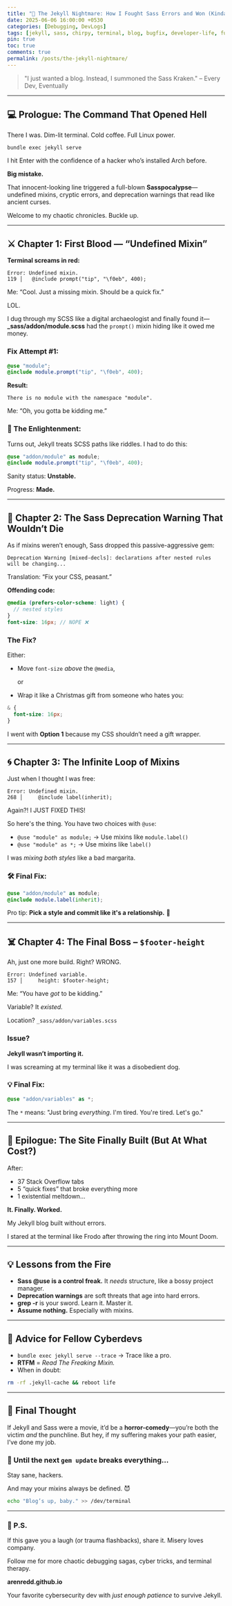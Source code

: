```yaml
---
title: "🧨 The Jekyll Nightmare: How I Fought Sass Errors and Won (Kinda)"
date: 2025-06-06 16:00:00 +0530
categories: [Debugging, DevLogs]
tags: [jekyll, sass, chirpy, terminal, blog, bugfix, developer-life, funny]
pin: true
toc: true
comments: true
permalink: /posts/the-jekyll-nightmare/
---
```


> "I just wanted a blog. Instead, I summoned the Sass Kraken." – Every Dev, Eventually
> 

---

## 💻 Prologue: The Command That Opened Hell

There I was. Dim-lit terminal. Cold coffee. Full Linux power.

```bash
bundle exec jekyll serve
```

I hit Enter with the confidence of a hacker who’s installed Arch before.

**Big mistake.**

That innocent-looking line triggered a full-blown **Sasspocalypse**—undefined mixins, cryptic errors, and deprecation warnings that read like ancient curses.

Welcome to my chaotic chronicles. Buckle up.

---

## ⚔️ Chapter 1: First Blood — “Undefined Mixin”

**Terminal screams in red:**

```
Error: Undefined mixin.
119 │   @include prompt("tip", "\f0eb", 400);
```

Me: “Cool. Just a missing mixin. Should be a quick fix.”

LOL.

I dug through my SCSS like a digital archaeologist and finally found it—**_sass/addon/module.scss** had the `prompt()` mixin hiding like it owed me money.

### Fix Attempt #1:

```scss
@use "module";
@include module.prompt("tip", "\f0eb", 400);
```

**Result:**

```
There is no module with the namespace "module".
```

Me: “Oh, you gotta be kidding me.”

### 🧠 The Enlightenment:

Turns out, Jekyll treats SCSS paths like riddles. I had to do this:

```scss
@use "addon/module" as module;
@include module.prompt("tip", "\f0eb", 400);
```

Sanity status: **Unstable.**

Progress: **Made.**

---

## 🧨 Chapter 2: The Sass Deprecation Warning That Wouldn’t Die

As if mixins weren’t enough, Sass dropped this passive-aggressive gem:

```
Deprecation Warning [mixed-decls]: declarations after nested rules will be changing...
```

Translation: “Fix your CSS, peasant.”

**Offending code:**

```scss
@media (prefers-color-scheme: light) {
  // nested styles
}
font-size: 16px; // NOPE ❌
```

### The Fix?

Either:

- Move `font-size` *above* the `@media`,
    
    or
    
- Wrap it like a Christmas gift from someone who hates you:

```scss
& {
  font-size: 16px;
}
```

I went with **Option 1** because my CSS shouldn’t need a gift wrapper.

---

## 🌀 Chapter 3: The Infinite Loop of Mixins

Just when I thought I was free:

```
Error: Undefined mixin.
268 │     @include label(inherit);
```

Again?! I JUST FIXED THIS!

So here's the thing. You have two choices with `@use`:

- `@use "module" as module;` → Use mixins like `module.label()`
- `@use "module" as *;` → Use mixins like `label()`

I was *mixing both styles* like a bad margarita.

### 🛠️ Final Fix:

```scss
@use "addon/module" as module;
@include module.label(inherit);
```

Pro tip: **Pick a style and commit like it's a relationship.** 💍

---

## ☠️ Chapter 4: The Final Boss – `$footer-height`

Ah, just one more build. Right? WRONG.

```
Error: Undefined variable.
157 │     height: $footer-height;
```

Me: “You have *got* to be kidding.”

Variable? It *existed.*

Location? `_sass/addon/variables.scss`

### Issue?

**Jekyll wasn’t importing it.**

I was screaming at my terminal like it was a disobedient dog.

### 💡 Final Fix:

```scss
@use "addon/variables" as *;
```

The `*` means: "Just bring *everything*. I'm tired. You're tired. Let's go."

---

## 🎉 Epilogue: The Site Finally Built (But At What Cost?)

After:

- 37 Stack Overflow tabs
- 5 “quick fixes” that broke everything more
- 1 existential meltdown…

**It. Finally. Worked.**

My Jekyll blog built without errors.

I stared at the terminal like Frodo after throwing the ring into Mount Doom.

---

## 💡 Lessons from the Fire

- **Sass @use is a control freak.** It *needs* structure, like a bossy project manager.
- **Deprecation warnings** are soft threats that age into hard errors.
- **grep -r** is your sword. Learn it. Master it.
- **Assume nothing.** Especially with mixins.

---

## 🤖 Advice for Fellow Cyberdevs

- `bundle exec jekyll serve --trace` → Trace like a pro.
- **RTFM** = *Read The Freaking Mixin.*
- When in doubt:

```bash
rm -rf .jekyll-cache && reboot life
```

---

## 🧬 Final Thought

If Jekyll and Sass were a movie, it’d be a **horror-comedy**—you’re both the victim *and* the punchline. But hey, if my suffering makes your path easier, I’ve done my job.

### 🚀 Until the next `gem update` breaks everything...

Stay sane, hackers.

And may your mixins always be defined. 😈

```bash
echo "Blog’s up, baby." >> /dev/terminal
```

---

### 💬 P.S.

If this gave you a laugh (or trauma flashbacks), share it. Misery loves company.

Follow me for more chaotic debugging sagas, cyber tricks, and terminal therapy.

**arenredd.github.io**

Your favorite cybersecurity dev with *just enough patience* to survive Jekyll.
